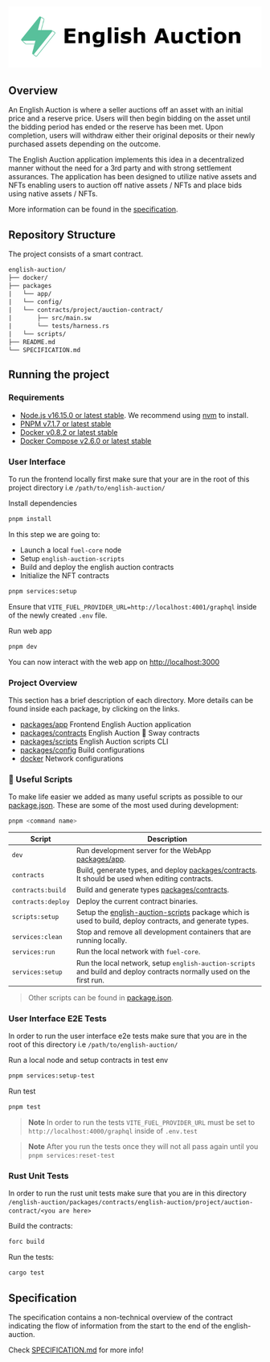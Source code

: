 <p align="center">
    <picture>
        <source media="(prefers-color-scheme: dark)" srcset=".docs/english-auction_dark.png">
        <img alt="light theme" src=".docs/english-auction_light.png">
    </picture>
</p>

## Overview

An English Auction is where a seller auctions off an asset with an initial price and a reserve price. Users will then begin bidding on the asset until the bidding period has ended or the reserve has been met. Upon completion, users will withdraw either their original deposits or their newly purchased assets depending on the outcome.

The English Auction application implements this idea in a decentralized manner without the need for a 3rd party and with strong settlement assurances. The application has been designed to utilize native assets and NFTs enabling users to auction off native assets / NFTs and place bids using native assets / NFTs.

More information can be found in the [specification](./SPECIFICATION.md).

## Repository Structure

The project consists of a smart contract.

```
english-auction/
├── docker/
├── packages
|   └── app/
|   └── config/
|   └── contracts/project/auction-contract/
|       ├── src/main.sw
|       └── tests/harness.rs
|   └── scripts/
├── README.md
└── SPECIFICATION.md
```

## Running the project

### Requirements

- [Node.js v16.15.0 or latest stable](https://nodejs.org/en/). We recommend using [nvm](https://github.com/nvm-sh/nvm) to install.
- [PNPM v7.1.7 or latest stable](https://pnpm.io/installation/)
- [Docker v0.8.2 or latest stable](https://docs.docker.com/get-docker/)
- [Docker Compose v2.6.0 or latest stable](https://docs.docker.com/get-docker/)

### User Interface

To run the frontend locally first make sure that your are in the root of this project directory i.e `/path/to/english-auction/`

Install dependencies

```bash
pnpm install
```

In this step we are going to:

- Launch a local `fuel-core` node
- Setup `english-auction-scripts`
- Build and deploy the english auction contracts
- Initialize the NFT contracts

```bash
pnpm services:setup
```

Ensure that `VITE_FUEL_PROVIDER_URL=http://localhost:4001/graphql` inside of the newly created `.env` file.

Run web app

```bash
pnpm dev
```

You can now interact with the web app on [http://localhost:3000](http://localhost:3000)

### Project Overview

This section has a brief description of each directory. More details can be found inside each package, by clicking on the links.

- [packages/app](../packages/app/) Frontend English Auction application
- [packages/contracts](../packages/contracts/) English Auction 🌴 Sway contracts
- [packages/scripts](../packages/scripts/) English Auction scripts CLI
- [packages/config](../packages/config/) Build configurations
- [docker](../docker/) Network configurations

### 🧰 Useful Scripts

To make life easier we added as many useful scripts as possible to our [package.json](../package.json). These are some of the most used during development:

```sh
pnpm <command name>
```

| Script             | Description                                                                                                                     |
| ------------------ | ------------------------------------------------------------------------------------------------------------------------------- |
| `dev`              | Run development server for the WebApp [packages/app](../packages/app/).                                                         |
| `contracts`        | Build, generate types, and deploy [packages/contracts](../packages/contracts). It should be used when editing contracts.        |
| `contracts:build`  | Build and generate types [packages/contracts](../packages/contracts).                                                           |
| `contracts:deploy` | Deploy the current contract binaries.                                                                                           |
| `scripts:setup`    | Setup the [english-auction-scripts](../packages/scripts/) package which is used to build, deploy contracts, and generate types. |
| `services:clean`   | Stop and remove all development containers that are running locally.                                                            |
| `services:run`     | Run the local network with `fuel-core`.                                                                                         |
| `services:setup`   | Run the local network, setup `english-auction-scripts` and build and deploy contracts normally used on the first run.           |

> Other scripts can be found in [package.json](../package.json).

### User Interface E2E Tests

In order to run the user interface e2e tests make sure that you are in the root of this directory i.e `/path/to/english-auction/`

Run a local node and setup contracts in test env

```bash
pnpm services:setup-test
```

Run test

```bash
pnpm test
```

> **Note**
> In order to run the tests `VITE_FUEL_PROVIDER_URL` must be set to `http://localhost:4000/graphql` inside of `.env.test`

> **Note**
> After you run the tests once they will not all pass again until you `pnpm services:reset-test`

### Rust Unit Tests

In order to run the rust unit tests make sure that you are in this directory `/english-auction/packages/contracts/english-auction/project/auction-contract/<you are here>`

Build the contracts:

```bash
forc build
```

Run the tests:

```bash
cargo test
```

## Specification

The specification contains a non-technical overview of the contract indicating the flow of information from the start to the end of the english-auction.

Check [SPECIFICATION.md](./SPECIFICATION.md) for more info!
